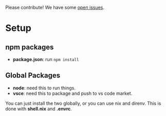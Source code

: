 Please contribute! We have some [open issues](https://github.com/GSmithApps/csv-aligner/issues).

# Setup

## npm packages

- **package.json**: run `npm install`

## Global Packages

- **node**: need this to run things.
- **vsce**: need this to package and push to vs code market.

You can just install
the two globally, or you can use nix and direnv.
This is done with **shell.nix** and **.envrc**.
